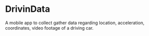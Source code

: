 # DrivinData


A mobile app to collect gather data regarding location, acceleration, coordinates, video footage of a driving car.
